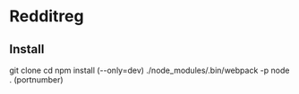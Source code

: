 # Redditreg


## Install

git clone
cd
npm install (--only=dev)
./node_modules/.bin/webpack -p
node . (portnumber)